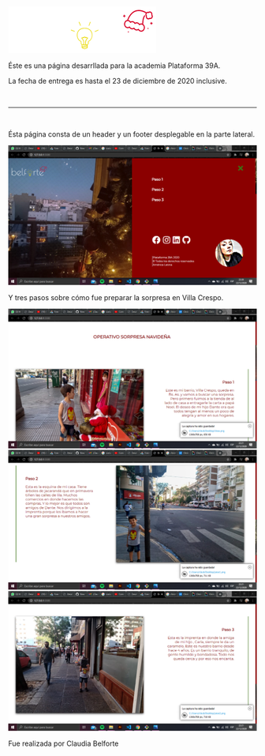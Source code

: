 <!DOCTYPE html>
<HTMl>
    <head>
        <img src="img/logoeste.png" alt="">
    </head>
    <p>Éste es una página desarrllada para la academia Plataforma 39A.</p>
    <p>La fecha de entrega es hasta el 23 de diciembre de 2020 inclusive. </p>
    <br>
    <hr>
    <br>
    <p>Ésta página consta de un header y un footer desplegable en la parte lateral. </p>
    <img src="img/open.png" alt="">
    <p>Y tres pasos sobre cómo fue preparar la sorpresa en Villa Crespo.</p>
    <img src="img/paso1.png" alt="">
    <img src="img/paso2.png" alt="">
    <img src="img/paso3.png" alt="">
    <p> Fue realizada por Claudia Belforte</p>

</HTMl>